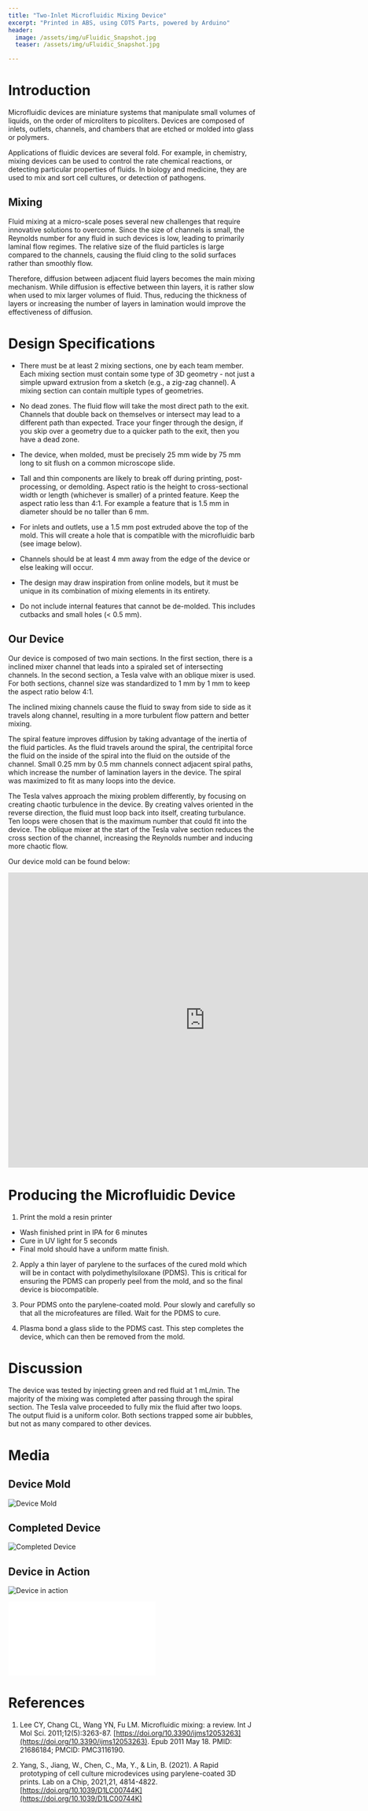 ```yaml
---
title: "Two-Inlet Microfluidic Mixing Device"
excerpt: "Printed in ABS, using COTS Parts, powered by Arduino"
header:
  image: /assets/img/uFluidic_Snapshot.jpg
  teaser: /assets/img/uFluidic_Snapshot.jpg

---
```


# Introduction

Microfluidic devices are miniature systems that manipulate small volumes of liquids,
on the order of microliters to picoliters. Devices are composed of inlets, outlets,
channels, and chambers that are etched or molded into glass or polymers.

Applications of fluidic devices are several fold. For example, in chemistry,
mixing devices can be used to control the rate chemical reactions, or detecting
particular properties of fluids. In biology and medicine, they are used to mix
and sort cell cultures, or detection of pathogens.

## Mixing

Fluid mixing at a micro-scale poses several new challenges that require innovative solutions
to overcome. Since the size of channels is small, the Reynolds number for any
fluid in such devices is low, leading to primarily laminal flow regimes. The relative
size of the fluid particles is large compared to the channels, causing the fluid
cling to the solid surfaces rather than smoothly flow.

Therefore, diffusion between adjacent fluid layers becomes the main mixing mechanism.
While diffusion is effective between thin layers, it is rather slow when used to
mix larger volumes of fluid. Thus, reducing the thickness of layers or increasing
the number of layers in lamination would improve the effectiveness of diffusion.

# Design Specifications

- There must be at least 2 mixing sections, one by each team member. Each mixing
section must contain some type of 3D geometry - not just a simple upward extrusion
from a sketch (e.g., a zig-zag channel). A mixing section can contain multiple types of
geometries.

- No dead zones. The fluid flow will take the most direct path to the exit. Channels that
double back on themselves or intersect may lead to a different path than expected.
Trace your finger through the design, if you skip over a geometry due to a quicker path
to the exit, then you have a dead zone.

- The device, when molded, must be precisely 25 mm wide by 75 mm long to sit flush on a
common microscope slide.

- Tall and thin components are likely to break off during printing, post-processing, or
demolding. Aspect ratio is the height to cross-sectional width or length (whichever is
smaller) of a printed feature. Keep the aspect ratio less than 4:1. For example a feature
that is 1.5 mm in diameter should be no taller than 6 mm.

- For inlets and outlets, use a 1.5 mm post extruded above the top of the mold. This will
create a hole that is compatible with the microfluidic barb (see image below).

- Channels should be at least 4 mm away from the edge of the device or else leaking will
occur.

- The design may draw inspiration from online models, but it must be unique in its
combination of mixing elements in its entirety.

- Do not include internal features that cannot be de-molded. This includes cutbacks and
small holes (< 0.5 mm).

## Our Device

Our device is composed of two main sections. In the first section, there is a
inclined mixer channel that leads into a spiraled set of intersecting channels.
In the second section, a Tesla valve with an oblique mixer is used. For both sections,
channel size was standardized to 1 mm by 1 mm to keep the aspect ratio below 4:1.


The inclined mixing channels cause the fluid to sway from side to side as it
travels along channel, resulting in a more turbulent flow pattern and better mixing.

The spiral feature improves diffusion by taking advantage of the inertia of the
fluid particles. As the fluid travels around the spiral, the centripital force
the fluid on the inside of the spiral into the fluid on the outside of the channel.
Small 0.25 mm by 0.5 mm channels connect adjacent spiral paths, which increase the
number of lamination layers in the device. The spiral was maximized to fit as many
loops into the device.

The Tesla valves approach the mixing problem differently, by focusing on creating
chaotic turbulence in the device. By creating valves oriented in the reverse direction,
the fluid must loop back into itself, creating turbulance. Ten loops were chosen
that is the maximum number that could fit into the device. The oblique mixer at
the start of the Tesla valve section reduces the cross section of the channel,
increasing the Reynolds number and inducing more chaotic flow.

Our device mold can be found below:

<iframe src="https://vanderbilt643.autodesk360.com/g/shares/SH512d4QTec90decfa6e24db52f3abc94ff5?mode=embed" width="800" height="600" allowfullscreen="true" webkitallowfullscreen="true" mozallowfullscreen="true"  frameborder="0"></iframe>


# Producing the Microfluidic Device

1. Print the mold a resin printer
  - Wash finished print in IPA for 6 minutes
  - Cure in UV light for 5 seconds
  - Final mold should have a uniform matte finish.

2. Apply a thin layer of parylene to the surfaces of the cured mold which will be
in contact with polydimethylsiloxane (PDMS). This is critical for ensuring the PDMS
can properly peel from the mold, and so the final device is biocompatible.

3. Pour PDMS onto the parylene-coated mold. Pour slowly and carefully so that all
the microfeatures are filled. Wait for the PDMS to cure.

4. Plasma bond a glass slide to the PDMS cast. This step completes the device, which can
then be removed from the mold.

# Discussion

The device was tested by injecting green and red fluid at 1 mL/min. The majority
of the mixing was completed after passing through the spiral section. The Tesla valve
proceeded to fully mix the fluid after two loops. The output fluid is a uniform color.
Both sections trapped some air bubbles, but not as many compared to other devices.

# Media

## Device Mold

![Device Mold](/Users/czetch/Documents/Acadamia/clarkzhang.github.io/assets/img/uFluidic_Mold.jpg)

## Completed Device
![Completed Device](/Users/czetch/Documents/Acadamia/clarkzhang.github.io/assets/img/uFluidic_Device.jpg)

## Device in Action
![Device in action](/Users/czetch/Documents/Acadamia/clarkzhang.github.io/assets/img/uFluidic_Snapshot.jpg)

<iframe src="/Users/czetch/Documents/Acadamia/clarkzhang.github.io/assets/uFluidic_movie.mov" frameborder="0" webkitAllowFullScreen mozallowfullscreen allowfullscreen></iframe>

# References

1. Lee CY, Chang CL, Wang YN, Fu LM. Microfluidic mixing: a review. Int J Mol Sci. 2011;12(5):3263-87. [https://doi.org/10.3390/ijms12053263](https://doi.org/10.3390/ijms12053263). Epub 2011 May 18. PMID: 21686184; PMCID: PMC3116190.

2. Yang, S., Jiang, W., Chen, C., Ma, Y., & Lin, B. (2021). A Rapid prototyping of cell culture microdevices using parylene-coated 3D prints. Lab on a Chip, 2021,21, 4814-4822. [https://doi.org/10.1039/D1LC00744K](https://doi.org/10.1039/D1LC00744K)
